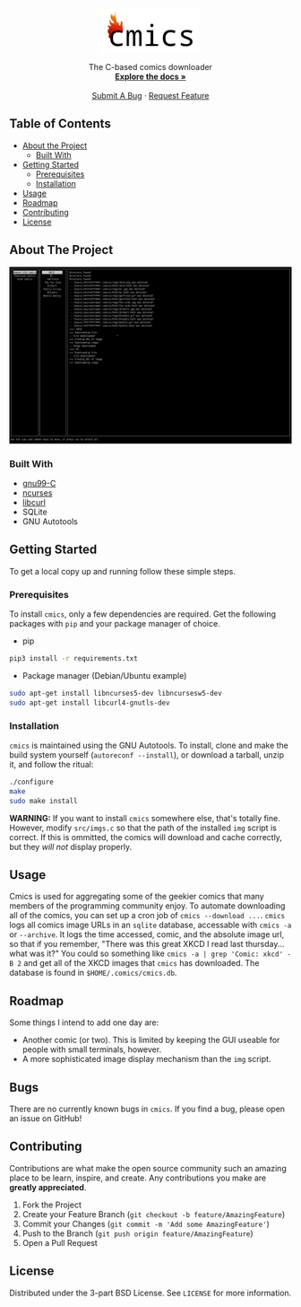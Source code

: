 
<!--
*** Thanks for checking out this README Template. If you have a suggestion that would
*** make this better, please fork the cmics and create a pull request or simply open
*** an issue with the tag "enhancement".
*** Thanks again! Now go create something AMAZING! :D
***
***
***
*** To avoid retyping too much info. Do a search and replace for the following:
*** Barthandelous01, cmics, twitter_handle, 
-->





<!-- PROJECT SHIELDS -->
<!--
*** I'm using markdown "reference style" links for readability.
*** Reference links are enclosed in brackets [ ] instead of parentheses ( ).
*** See the bottom of this document for the declaration of the reference variables
*** for contributors-url, forks-url, etc. This is an optional, concise syntax you may use.
*** https://www.markdownguide.org/basic-syntax/#reference-style-links
-->

<!-- PROJECT LOGO -->
<br />
<p align="center">
  <a href="https://github.com/Barthandelous01/cmics">
    <img src="res/logo.png" alt="Logo" height="80">
  </a>

  <p align="center">
    The C-based comics downloader
    <br />
    <a href="https://github.com/Barthandelous01/cmics"><strong>Explore the docs »</strong></a>
    <br />
    <br />
    <a href="https://github.com/Barthandelous01/cmics/issues">Submit A Bug</a>
    ·
    <a href="https://github.com/Barthandelous01/cmics/issues">Request Feature</a>
  </p>
</p>



<!-- TABLE OF CONTENTS -->
## Table of Contents

* [About the Project](#about-the-project)
  * [Built With](#built-with)
* [Getting Started](#getting-started)
  * [Prerequisites](#prerequisites)
  * [Installation](#installation)
* [Usage](#usage)
* [Roadmap](#roadmap)
* [Contributing](#contributing)
* [License](#license)




<!-- ABOUT THE PROJECT -->
## About The Project


<img src="res/in-use.png">

### Built With

* [gnu99-C](https://www.ansi.org/)
* [ncurses](https://invisible-island.net/ncurses/)
* [libcurl](https://curl.haxx.se/libcurl/)
* SQLite
* GNU Autotools


<!-- GETTING STARTED -->
## Getting Started

To get a local copy up and running follow these simple steps.

### Prerequisites

To install `cmics`, only a few dependencies are required. Get the following packages with `pip` and your package manager of choice.
* pip
```sh
pip3 install -r requirements.txt
```
* Package manager (Debian/Ubuntu example)
```sh
sudo apt-get install libncurses5-dev libncursesw5-dev 
sudo apt-get install libcurl4-gnutls-dev
```

### Installation
`cmics` is maintained using the GNU Autotools. To install, clone and make the build system yourself (`autoreconf --install`), or download a tarball, unzip it, and follow the ritual:
```sh
./configure
make
sudo make install
```
**WARNING:** If you want to install `cmics` somewhere else, that's totally fine. However, modify `src/imgs.c` so that the path of the installed `img` script is correct. If this is ommitted, the comics will download and cache correctly, but they *will not* display properly.

<!-- USAGE EXAMPLES -->
## Usage

Cmics is used for aggregating some of the geekier comics that many members of the programming community enjoy. To automate downloading all of the comics, you can set up a cron job of `cmics --download ...`. `cmics` logs all comics image URLs in an `sqlite` database, accessable with `cmics -a` or `--archive`. It logs the time accessed, comic, and the absolute image url, so that if you remember, "There was this great XKCD I read last thursday... what was it?" You could so something like `cmics -a | grep 'Comic: xkcd' -B 2` and get all of the XKCD images that `cmics` has downloaded. The database is found in `$HOME/.comics/cmics.db`.

<!-- ROADMAP -->
## Roadmap

Some things I intend to add one day are:
 * Another comic (or two). This is limited by keeping the GUI useable for people with small terminals, however.
 * A more sophisticated image display mechanism than the `img` script.

## Bugs
There are no currently known bugs in `cmics`. If you find a bug, please open an issue on GitHub!

<!-- CONTRIBUTING -->
## Contributing

Contributions are what make the open source community such an amazing place to be learn, inspire, and create. Any contributions you make are **greatly appreciated**.

1. Fork the Project
2. Create your Feature Branch (`git checkout -b feature/AmazingFeature`)
3. Commit your Changes (`git commit -m 'Add some AmazingFeature'`)
4. Push to the Branch (`git push origin feature/AmazingFeature`)
5. Open a Pull Request



<!-- LICENSE -->
## License

Distributed under the 3-part BSD License. See `LICENSE` for more information.

